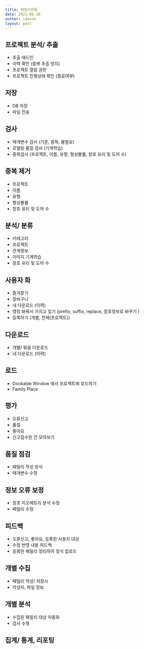 ```yaml
---
title: 패밀리유통
date: 2022-06-30
author: ideook
layout: post
---
```


## 프로젝트 분석/ 추출

- 추출 애드인
- 이력 확인 (중복 추출 방지)
- 프로젝트 열람 권한
- 프로젝트 진행상태 확인 (종료여부)

## 저장

- DB 저장
- 파일 전송

## 검사

- 매개변수 검사 (기준, 중복, 불필요)
- 모델링 품질 검사 (기계학습)
- 중복검사 (프로젝트, 이름, 유형, 형상볼륨, 창호 유리 및 도어 수)

## 중복 제거

- 프로젝트
- 이름
- 유형
- 형상볼륨
- 창호 유리 및 도어 수

## 분석/ 분류

- 카테고리
- 프로젝트
- 관계정보
- 이미지 기계학습
- 창호 유리 및 도어 수

## 사용자 화

- 즐겨찾기
- 장바구니
- 내 다운로드 (이력)
- 명칭 바꿔서 가지고 있기 (prefix, suffix, replace, 창호정보로 바꾸기 )
- 등록하기 (개별, 전체(프로젝트))

## 다운로드

- 개별/ 묶음 다운로드
- 내 다운로드 (이력)

## 로드

- Dockable Window 에서 프로젝트에 로드하기
- Family Place

## 평가

- 오류신고
- 품질
- 좋아요
- 신고접수된 건 모아보기

## 품질 점검

- 패밀리 작성 방식
- 매개변수 수정

## 정보 오류 보정

- 창호 지오메트리 분석 수정
- 패밀리 수정

## 피드백

- 오류신고, 좋아요, 등록한 사용자 대상
- 수정 반영 내용 피드백
- 등록한 패밀리 정리하여 정식 업로드

## 개별 수집

- 패밀리 작성/ 저장시
- 작성자, 파일 정보

## 개별 분석

- 수집된 패밀리 대상 자동화
- 검사 수행

## 집계/ 통계, 리포팅
